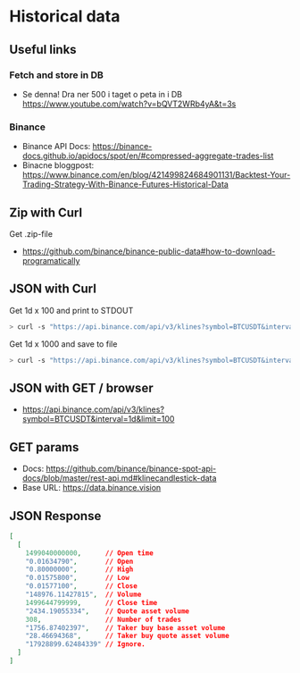 # Historical data

## Useful links

### Fetch and store in DB

* Se denna! Dra ner 500 i taget o peta in i DB <https://www.youtube.com/watch?v=bQVT2WRb4yA&t=3s>

### Binance

* Binance API Docs: <https://binance-docs.github.io/apidocs/spot/en/#compressed-aggregate-trades-list>
* Binacne bloggpost: <https://www.binance.com/en/blog/421499824684901131/Backtest-Your-Trading-Strategy-With-Binance-Futures-Historical-Data>

## Zip with Curl

Get .zip-file

* <https://github.com/binance/binance-public-data#how-to-download-programatically>

## JSON with Curl

Get 1d x 100 and print to STDOUT

``` Bash
> curl -s "https://api.binance.com/api/v3/klines?symbol=BTCUSDT&interval=1d&limit=100"
```

Get 1d x 1000 and save to file

``` Bash
> curl -s "https://api.binance.com/api/v3/klines?symbol=BTCUSDT&interval=1d&limit=100" | tee 1d.json
```

## JSON with GET / browser

* <https://api.binance.com/api/v3/klines?symbol=BTCUSDT&interval=1d&limit=100>

## GET params

* Docs: <https://github.com/binance/binance-spot-api-docs/blob/master/rest-api.md#klinecandlestick-data>
* Base URL: <https://data.binance.vision>

## JSON Response

``` JSON
[
  [
    1499040000000,      // Open time
    "0.01634790",       // Open
    "0.80000000",       // High
    "0.01575800",       // Low
    "0.01577100",       // Close
    "148976.11427815",  // Volume
    1499644799999,      // Close time
    "2434.19055334",    // Quote asset volume
    308,                // Number of trades
    "1756.87402397",    // Taker buy base asset volume
    "28.46694368",      // Taker buy quote asset volume
    "17928899.62484339" // Ignore.
  ]
]
```
